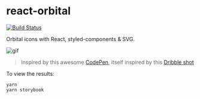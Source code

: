 # react-orbital
[![Build Status](https://travis-ci.org/xavcz/react-orbital.svg?branch=master)](https://travis-ci.org/xavcz/react-orbital)

Orbital icons with React, styled-components & SVG.

![gif](https://cl.ly/150V440F0k06/Screen%20Recording%202017-04-03%20at%2005.45%20PM.gif)

> Inspired by this awesome [CodePen](http://codepen.io/pieter-biesemans/pen/xqVBdK), itself inspired by this [Dribble shot](https://dribbble.com/shots/2405886-Orbital-Icons)

To view the results:
```
yarn
yarn storybook
```
